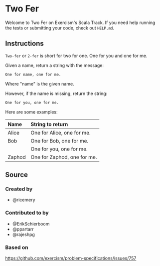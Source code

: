 # Two Fer

Welcome to Two Fer on Exercism's Scala Track.
If you need help running the tests or submitting your code, check out `HELP.md`.

## Instructions

`Two-fer` or `2-fer` is short for two for one. One for you and one for me.

Given a name, return a string with the message:

```text
One for name, one for me.
```

Where "name" is the given name.

However, if the name is missing, return the string:

```text
One for you, one for me.
```

Here are some examples:

|Name    |String to return
|:-------|:------------------
|Alice   |One for Alice, one for me.
|Bob     |One for Bob, one for me.
|        |One for you, one for me.
|Zaphod  |One for Zaphod, one for me.

## Source

### Created by

- @ricemery

### Contributed to by

- @ErikSchierboom
- @ppartarr
- @rajeshpg

### Based on

https://github.com/exercism/problem-specifications/issues/757

